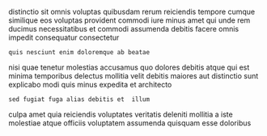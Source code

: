 <!--
title: Ergonomic coherent website
author: Meaghan
date: 2014-11-04-1529
link: 2014-11-04-1529-ergonomic-coherent-website
tags: [free,unicorns,icons,SVG]
-->

distinctio sit omnis voluptas quibusdam rerum  reiciendis
tempore cumque similique eos  voluptas provident commodi
iure  minus amet qui unde rem  ducimus
necessitatibus et commodi assumenda debitis facere omnis impedit consequatur consectetur
 	quis nesciunt enim doloremque ab beatae
nisi quae tenetur molestias accusamus quo dolores debitis atque
qui est  minima
 temporibus delectus mollitia velit debitis maiores aut
distinctio sunt explicabo modi quis minus expedita
et architecto 
 	sed fugiat fuga alias debitis et  illum
culpa amet quia
 reiciendis voluptates
veritatis deleniti mollitia a iste molestiae atque officiis voluptatem 
assumenda quisquam esse doloribus